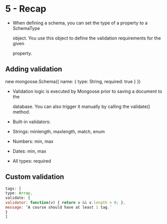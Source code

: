 # 5 - Recap

* When defining a schema, you can set the type of a property to a SchemaType

  object. You use this object to define the validation requirements for the given

  property.

## Adding validation

new mongoose.Schema\({ name: { type: String, required: true } }\)

* Validation logic is executed by Mongoose prior to saving a document to the

  database. You can also trigger it manually by calling the validate\(\) method.

* Built-in validators:
* Strings: minlength, maxlength, match, enum
* Numbers: min, max
* Dates: min, max
* All types: required

## Custom validation

```javascript
tags: [
type: Array,
validate: {
validator: function(v) { return v && v.length > 0; },
message: ‘A course should have at least 1 tag.’
}
]
```

